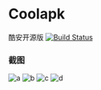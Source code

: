 Coolapk
=======

酷安开源版 
[![Build Status](https://travis-ci.org/bjzhou/Coolapk.svg?branch=master)](https://travis-ci.org/bjzhou/Coolapk)

### 截图

![a](https://github.com/bjzhou/Coolapk/raw/master/screenshot/a.png)
![b](https://github.com/bjzhou/Coolapk/raw/master/screenshot/b.png)
![c](https://github.com/bjzhou/Coolapk/raw/master/screenshot/c.png)
![d](https://github.com/bjzhou/Coolapk/raw/master/screenshot/d.png)
